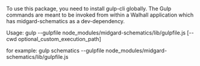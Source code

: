 To use this package, you need to install gulp-cli globally. The Gulp commands are meant to be invoked from within a Walhall application which has midgard-schematics as a dev-dependency.

Usage:
gulp <taskname> --gulpfile node_modules/midgard-schematics/lib/gulpfile.js [--cwd optional_custom_execution_path]

for example:
gulp schematics --gulpfile node_modules/midgard-schematics/lib/gulpfile.js